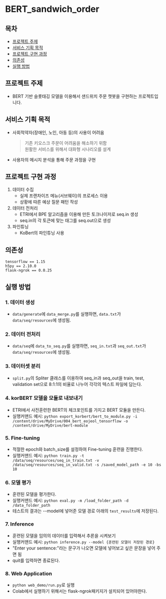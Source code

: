 # BERT_sandwich_order  

## 목차
 - [프로젝트 주제](#프로젝트-주제)  
 - [서비스 기획 목적](#서비스-기획-목적)
 - [프로젝트 구현 과정](#프로젝트-구현-과정)
 - [의존성](#의존성)
 - [실행 방법](#실행-방법)

## 프로젝트 주제 

- BERT 기반 슬롯태깅 모델을 이용해서 샌드위치 주문 챗봇을 구현하는 프로젝트입니다.  

## 서비스 기획 목적

 - 사회적약자(장애인, 노인, 아동 등)의 사용이 어려움  
     > 기존 키오스크 주문이 어려움을 해소하기 위함  
     > 원활한 서비스를 위해서 대화형 시나리오를 설계  
 - 사용자의 메시지 분석을 통해 주문 과정을 구현  


## 프로젝트 구현 과정

 1. 데이터 수집  
    - 실제 프랜차이즈 메뉴(서브웨이)의 프로세스 이용
    - 상황에 따른 예상 질문 패턴 작성  
 2. 데이터 전처리
    - ETRI에서 BPE 알고리즘을 이용해 만든 토크나이저로 seq.in 생성
    - seq.in의 각 토큰에 맞는 태그를 seq.out으로 생성
 3. 파인튜닝
    - KoBert의 파인튜닝 사용

## 의존성
```
tensorflow == 1.15 
h5py == 2.10.0
flask-ngrok == 0.0.25
```


## 실행 방법
### 1. 데이터 생성
 - `data/generate`에 `data_merge.py`를 실행하면, `data.txt`가 `data/seq/resources`에 생성됨.

### 2. 데이터 전처리
 - `data/seq`에 `data_to_seq.py`를 실행하면, `seq_in.txt`과 `seq_out.txt`가 `data/seq/resources`에 생성됨.

### 3. 데이터셋 분리
 - `split.py`의 Spliter 클래스를 이용하여 seq_in과 seq_out을 train, test, validation set으로 8:1:1의 비율로 나누어 각각의 텍스트 파일에 담는다.

### 4. korBERT 모델을 모듈로 내보내기
 - ETRI에서 사전훈련한 BERT의 체크포인트를 가지고 BERT 모듈을 만든다.
 - 실행커맨드 예시: `python export_korbert/bert_to_module.py -i /content/drive/MyDrive/004_bert_eojeol_tensorflow -o /content/drive/MyDrive/bert-module`

### 5. Fine-tuning
 - 적절한 epoch와 batch_size를 설정하여 Fine-tuning 훈련을 진행한다.
 - 실행커맨드 예시: `python train.py -t /data/seq/resources/seq_in_train.txt -v /data/seq/resources/seq_in_valid.txt -s /saved_model_path -e 10 -bs 10`

### 6. 모델 평가
 - 훈련된 모델을 평가한다.
 - 실행커맨드 예시: `python eval.py -m /load_folder_path -d /data_folder_path`
 - 테스트의 결과는 --model에 넣어준 모델 경로 아래의 `test_results`에 저장된다.

### 7. Inference
 - 훈련된 모델을 임의의 데이터를 입력해서 추론을 시켜보기
 - 실행커맨드 예시: `python inference.py --model {훈련된 모델이 저장된 경로}`
 - "Enter your sentence:"라는 문구가 나오면 모델에 넣어보고 싶은 문장을 넣어 주면 됨
 - quit를 입력하면 종료된다.

### 8. Web Application
 - `python web_demo/run.py`로 실행
 - Colab에서 실행하기 위해서는 flask-ngrok패키지가 설치되어 있어야한다.
